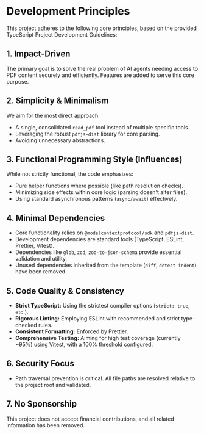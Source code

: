 # Development Principles

This project adheres to the following core principles, based on the provided TypeScript Project Development Guidelines:

## 1. Impact-Driven

The primary goal is to solve the real problem of AI agents needing access to PDF content securely and efficiently. Features are added to serve this core purpose.

## 2. Simplicity & Minimalism

We aim for the most direct approach:

- A single, consolidated `read_pdf` tool instead of multiple specific tools.
- Leveraging the robust `pdfjs-dist` library for core parsing.
- Avoiding unnecessary abstractions.

## 3. Functional Programming Style (Influences)

While not strictly functional, the code emphasizes:

- Pure helper functions where possible (like path resolution checks).
- Minimizing side effects within core logic (parsing doesn't alter files).
- Using standard asynchronous patterns (`async/await`) effectively.

## 4. Minimal Dependencies

- Core functionality relies on `@modelcontextprotocol/sdk` and `pdfjs-dist`.
- Development dependencies are standard tools (TypeScript, ESLint, Prettier, Vitest).
- Dependencies like `glob`, `zod`, `zod-to-json-schema` provide essential validation and utility.
- Unused dependencies inherited from the template (`diff`, `detect-indent`) have been removed.

## 5. Code Quality & Consistency

- **Strict TypeScript:** Using the strictest compiler options (`strict: true`, etc.).
- **Rigorous Linting:** Employing ESLint with recommended and strict type-checked rules.
- **Consistent Formatting:** Enforced by Prettier.
- **Comprehensive Testing:** Aiming for high test coverage (currently ~95%) using Vitest, with a 100% threshold configured.

## 6. Security Focus

- Path traversal prevention is critical. All file paths are resolved relative to the project root and validated.

## 7. No Sponsorship

This project does not accept financial contributions, and all related information has been removed.
